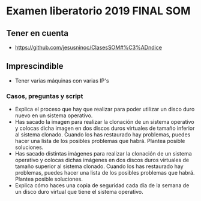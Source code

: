 # Examen liberatorio 2019 FINAL SOM

## Tener en cuenta
* https://github.com/jesusninoc/ClasesSOM#%C3%ADndice

## Imprescindible
- Tener varias máquinas con varias IP's

### Casos, preguntas y script
- Explica el proceso que hay que realizar para poder utilizar un disco duro nuevo en un sistema operativo.
- Has sacado la imagen para realizar la clonación de un sistema operativo y colocas dicha imagen en dos discos duros virtuales de tamaño inferior al sistema clonado. Cuando los has restaurado hay problemas, puedes hacer una lista de los posibles problemas que habrá. Plantea posible soluciones.
- Has sacado distintas imágenes para realizar la clonación de un sistema operativo y colocas dichas imágenes en dos discos duros virtuales de tamaño superior al sistema clonado. Cuando los has restaurado hay problemas, puedes hacer una lista de los posibles problemas que habrá. Plantea posible soluciones.
- Explica cómo haces una copia de seguridad cada día de la semana de un disco duro virtual que tiene el sistema operativo.
